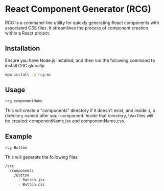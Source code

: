 # React Component Generator (RCG)

RCG is a command-line utility for quickly generating React components with associated CSS files. It streamlines the process of component creation within a React project.

## Installation

Ensure you have Node.js installed, and then run the following command to install CRC globally:

```bash
npm install -g rcg-mc
```

## Usage

```bash
rcg componentName
```
This will create a "components" directory if it doesn't exist, and inside it, a directory named after your component. Inside that directory, two files will be created: componentName.jsx and componentName.css.

## Example

```bash
rcg Button
```
This will generate the following files:

```bash
/src
  /components
    /Button
      - Button.jsx
      - Button.css
```

